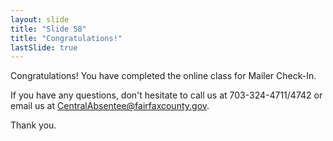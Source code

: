 ```yaml
---
layout: slide
title: "Slide 58"
title: "Congratulations!"
lastSlide: true
---
```


Congratulations! You have completed the online class for Mailer Check-In.

If you have any questions, don't hesitate to call us at 703-324-4711/4742 or email us at CentralAbsentee@fairfaxcounty.gov.

Thank you.
